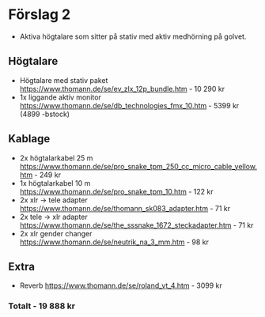 # Förslag 2

+ Aktiva högtalare som sitter på stativ med aktiv medhörning på golvet.

## Högtalare
+ Högtalare med stativ paket https://www.thomann.de/se/ev_zlx_12p_bundle.htm                    - 10 290 kr
+ 1x liggande aktiv monitor https://www.thomann.de/se/db_technologies_fmx_10.htm                - 5399   kr (4899 -bstock)

## Kablage
+ 2x högtalarkabel 25 m https://www.thomann.de/se/pro_snake_tpm_250_cc_micro_cable_yellow.htm   - 249    kr
+ 1x högtalarkabel 10 m https://www.thomann.de/se/pro_snake_tpm_10.htm                          - 122    kr
+ 2x xlr -> tele adapter https://www.thomann.de/se/thomann_sk083_adapter.htm                    - 71     kr
+ 2x tele -> xlr adapter https://www.thomann.de/se/the_sssnake_1672_steckadapter.htm            - 71     kr
+ 2x xlr gender changer https://www.thomann.de/se/neutrik_na_3_mm.htm                           - 98     kr

## Extra
+ Reverb https://www.thomann.de/se/roland_vt_4.htm                                              - 3099   kr

### Totalt                                                                                       - 19 888 kr